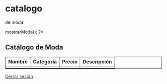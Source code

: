 # catalogo
de moda
<?php
session_start();
if (!isset($_SESSION['user'])) {
    header("Location: login.php");
    exit;
}

include 'app/Conect.php';
include 'app/Acciones.php';

$acciones = new Acciones($Conecta);
$moda = $acciones->mostrarModa();
?>

<!DOCTYPE html>
<html lang="es">
<head>
    <meta charset="UTF-8">
    <meta name="viewport" content="width=device-width, initial-scale=1.0">
    <title>Catálogo de Moda</title>
</head>
<body>
    <h2>Catálogo de Moda</h2>
    <table border="1">
        <thead>
            <tr>
                <th>Nombre</th>
                <th>Categoría</th>
                <th>Precio</th>
                <th>Descripción</th>
            </tr>
        </thead>
        <tbody>
            <?php foreach ($moda as $articulo): ?>
                <tr>
                    <td><?php echo htmlspecialchars($articulo['nombre']); ?></td>
                    <td><?php echo htmlspecialchars($articulo['categoria']); ?></td>
                    <td><?php echo htmlspecialchars($articulo['precio']); ?></td>
                    <td><?php echo htmlspecialchars($articulo['descripcion']); ?></td>
                </tr>
            <?php endforeach; ?>
        </tbody>
    </table>
    <a href="catalogo.php?logout=true">Cerrar sesión</a>
</body>
</html>
